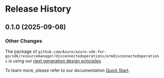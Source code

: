 # Release History

## 0.1.0 (2025-09-08)
### Other Changes

The package of `github.com/Azure/azure-sdk-for-go/sdk/resourcemanager/disconnectedoperations/armdisconnectedoperations` is using our [next generation design principles](https://azure.github.io/azure-sdk/general_introduction.html).

To learn more, please refer to our documentation [Quick Start](https://aka.ms/azsdk/go/mgmt).